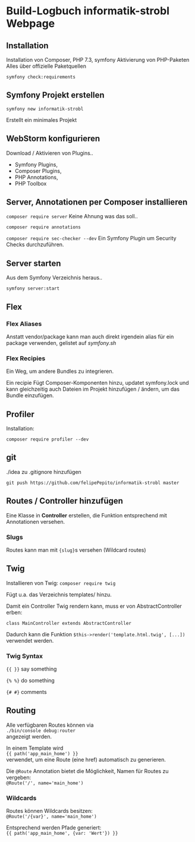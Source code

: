 # Build-Logbuch informatik-strobl Webpage

## Installation
Installation von Composer, PHP 7.3, symfony
Aktivierung von PHP-Paketen
Alles über offizielle Paketquellen

`symfony check:requirements`

## Symfony Projekt erstellen
`symfony new informatik-strobl`

Erstellt ein minimales Projekt

## WebStorm konfigurieren
Download / Aktivieren von Plugins..
* Symfony Plugins, 
* Composer Plugins, 
* PHP Annotations, 
* PHP Toolbox

## Server, Annotationen per Composer installieren
`composer require server`
Keine Ahnung was das soll..

`composer require annotations`

`composer require sec-checker --dev`
Ein Symfony Plugin um Security Checks durchzuführen.

## Server starten
Aus dem Symfony Verzeichnis heraus..

`symfony server:start`


## Flex

### Flex Aliases
Anstatt vendor/package kann man auch direkt irgendein alias für ein package verwenden, gelistet auf *symfony.sh*

### Flex Recipies
Ein Weg, um andere Bundles zu integrieren.

Ein recipie Fügt Composer-Komponenten hinzu, updatet symfony.lock und kann gleichzeitig auch Dateien im Projekt hinzufügen / ändern, um das Bundle einzufügen.



## Profiler

Installation:

`composer require profiler --dev`



## git
./idea zu .gitignore hinzufügen

`git push https://github.com/felipePepito/informatik-strobl master`

## Routes / Controller hinzufügen
Eine Klasse in **Controller** erstellen, die Funktion entsprechend mit Annotationen versehen.

### Slugs
Routes kann man mit `{slug}`s versehen (Wildcard routes) 



## Twig
Installieren von Twig:
`composer require twig`

Fügt u.a. das Verzeichnis templates/ hinzu.

Damit ein Controller Twig rendern kann, muss er von AbstractController erben:

`class MainController extends AbstractController`

Dadurch kann die Funktion 
`$this->render('template.html.twig', [...])` verwendet werden.

### Twig Syntax
`{{ }}` say something

`{% %}` do something

`{# #}` comments




## Routing
Alle verfügbaren Routes können via\
`./bin/console debug:router`\
angezeigt werden.

In einem Template wird\
`{{ path('app_main_home') }}`\
verwendet, um eine Route (eine href) automatisch zu generieren.

Die `@Route` Annotation bietet die Möglichkeit, Namen für Routes zu vergeben:\
`@Route('/', name='main_home')`

### Wildcards
Routes können Wildcards besitzen:\
`@Route('/{var}', name='main_home')`

Entsprechend werden Pfade generiert:\
`{{ path('app_main_home', {var: 'Wert'}) }}`